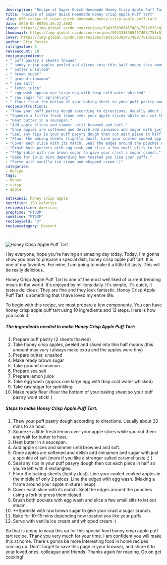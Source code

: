 ```yaml
---
description: "Recipe of Super Quick Homemade Honey Crisp Apple Puff Tart"
title: "Recipe of Super Quick Homemade Honey Crisp Apple Puff Tart"
slug: 636-recipe-of-super-quick-homemade-honey-crisp-apple-puff-tart
date: 2020-05-09T04:30:22.380Z
image: https://img-global.cpcdn.com/recipes/5943336365457408/751x532cq70/honey-crisp-apple-puff-tart-recipe-main-photo.jpg
thumbnail: https://img-global.cpcdn.com/recipes/5943336365457408/751x532cq70/honey-crisp-apple-puff-tart-recipe-main-photo.jpg
cover: https://img-global.cpcdn.com/recipes/5943336365457408/751x532cq70/honey-crisp-apple-puff-tart-recipe-main-photo.jpg
author: Etta Peters
ratingvalue: 3
reviewcount: 10
recipeingredient:
- " puff pastry 2 sheets thawed"
- " honey crisp apples peeled and sliced into thin half moons this amount may vary i always make extra and the apples were tiny"
- " butter unsalted"
- " brown sugar"
- " ground cinnamon"
- " sea salt"
- " lemon juice"
- " egg wash approx one large egg with tbsp cold water whisked"
- " raw sugar for sprinkling"
- " flour flour the bottom of your baking sheet so your puff pastry wont stick "
recipeinstructions:
- "Thaw your puff pastry dough according to directions. Usually about 30 mins to an hour."
- "Squeeze a little fresh lemon over your apple slices while you cut them and wait for butter to heat."
- "Heat butter in a saucepan."
- "Add apple slices and simmer until browned and soft."
- "Once apples are softened and delish add cinnamon and sugar with just a sprinkle of salt (more if you like a stronger salted caramel taste ;) )"
- "Seal any rips in your puff pasyry dough then cut each piece in half so you&#39;re left with 4 rectangles."
- "Flour the baking sheets (lightly dust). Line your cooled cooked apples in the middle of only 2 peices.  Line the edges with egg wash. (Making a frame around your apple mixture lineup)"
- "Cover each slice with its match. Seal the edges around the pouches using a fork to press them closed."
- "Brush both pockets with egg wash and slice a few small slits to let out steam."
- "**Sprinkle with raw brown sugar to give your crust a sugar crunch."
- "Bake for 10-15 mins depending how toasted you like your puffs."
- "Serve with vanilla ice cream and whipped cream :)"
categories:
- Recipe
tags:
- honey
- crisp
- apple

katakunci: honey crisp apple 
nutrition: 150 calories
recipecuisine: American
preptime: "PT32M"
cooktime: "PT43M"
recipeyield: "3"
recipecategory: Dessert

---
```



![Honey Crisp Apple Puff Tart](https://img-global.cpcdn.com/recipes/5943336365457408/751x532cq70/honey-crisp-apple-puff-tart-recipe-main-photo.jpg)

Hey everyone, hope you're having an amazing day today. Today, I'm gonna show you how to prepare a special dish, honey crisp apple puff tart. It is one of my favorites. For mine, I am going to make it a little bit tasty. This will be really delicious.

Honey Crisp Apple Puff Tart is one of the most well liked of current trending meals in the world. It's enjoyed by millions daily. It's simple, it's quick, it tastes delicious. They are fine and they look fantastic. Honey Crisp Apple Puff Tart is something that I have loved my entire life.




To begin with this recipe, we must prepare a few components. You can have honey crisp apple puff tart using 10 ingredients and 12 steps. Here is how you cook it.

##### The ingredients needed to make Honey Crisp Apple Puff Tart:

1. Prepare  puff pastry (2 sheets thawed)
1. Take  honey crisp apples, peeled and sliced into thin half moons (this amount may vary i always make extra and the apples were tiny)
1. Prepare  butter, unsalted
1. Make ready  brown sugar
1. Take  ground cinnamon
1. Prepare  sea salt
1. Prepare  lemon juice
1. Take  egg wash (approx one large egg with tbsp cold water whisked)
1. Take  raw sugar for sprinkling
1. Make ready  flour (flour the bottom of your baking sheet so your puff pastry wont stick! )




##### Steps to make Honey Crisp Apple Puff Tart:

1. Thaw your puff pastry dough according to directions. Usually about 30 mins to an hour.
1. Squeeze a little fresh lemon over your apple slices while you cut them and wait for butter to heat.
1. Heat butter in a saucepan.
1. Add apple slices and simmer until browned and soft.
1. Once apples are softened and delish add cinnamon and sugar with just a sprinkle of salt (more if you like a stronger salted caramel taste ;) )
1. Seal any rips in your puff pasyry dough then cut each piece in half so you&#39;re left with 4 rectangles.
1. Flour the baking sheets (lightly dust). Line your cooled cooked apples in the middle of only 2 peices.  Line the edges with egg wash. (Making a frame around your apple mixture lineup)
1. Cover each slice with its match. Seal the edges around the pouches using a fork to press them closed.
1. Brush both pockets with egg wash and slice a few small slits to let out steam.
1. **Sprinkle with raw brown sugar to give your crust a sugar crunch.
1. Bake for 10-15 mins depending how toasted you like your puffs.
1. Serve with vanilla ice cream and whipped cream :)




So that is going to wrap this up for this special food honey crisp apple puff tart recipe. Thank you very much for your time. I am confident you will make this at home. There's gonna be more interesting food in home recipes coming up. Don't forget to save this page in your browser, and share it to your loved ones, colleague and friends. Thanks again for reading. Go on get cooking!
